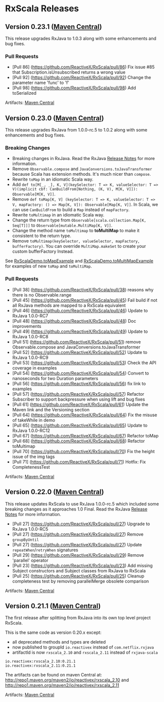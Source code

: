 # RxScala Releases

## Version 0.23.1 ([Maven Central](http://search.maven.org/#search%7Cga%7C1%7C%22rxscala%22%20AND%20g%3A%22io.reactivex%22))

This release upgrades RxJava to 1.0.3 along with some enhancements and bug fixes.

### Pull Requests

* [Pull 86] (https://github.com/ReactiveX/RxScala/pull/86) Fix issue #85 that Subscription.isUnsubscribed returns a wrong value
* [Pull 92] (https://github.com/ReactiveX/RxScala/pull/92) Change the parameter name 'func' to 'f'
* [Pull 98] (https://github.com/ReactiveX/RxScala/pull/98) Add toSerialized

Artifacts: [Maven Central](http://search.maven.org/#search%7Cga%7C1%7C%22rxscala%22%20AND%20g%3A%22io.reactivex%22)

## Version 0.23.0 ([Maven Central](http://search.maven.org/#search%7Cga%7C1%7C%22rxscala%22%20AND%20g%3A%22io.reactivex%22))

This release upgrades RxJava from 1.0.0-rc.5 to 1.0.2 along with some enhancements and bug fixes.

### Breaking Changes

* Breaking changes in RxJava. Read the RxJava [Release Notes](https://github.com/ReactiveX/RxScala/releases) for more information.
* Remove `Observable.compose` and `JavaConversions.toJavaTransformer` because Scala has extension methods. It's much nicer than `compose`.
* Rewrite `toMap` in an idiomatic Scala way.
 * Add `def to[M[_, _], K, V](keySelector: T => K, valueSelector: T => V)(implicit cbf: CanBuildFrom[Nothing, (K, V), M[K, V]]): Observable[M[K, V]]`.
 * Remove `def toMap[K, V] (keySelector: T => K, valueSelector: T => V, mapFactory: () => Map[K, V]): Observable[Map[K, V]]`.
 In Scala, we can use `CanBuildFrom` to build a `Map` instead of `mapFactory`.
* Rewrite `toMultimap` in an idiomatic Scala way.
 * Change the return type from `Observable[scala.collection.Map[K, Seq[T]]]` to `Observable[mutable.MultiMap[K, V]]`.
 * Change the method name `toMultimap` to **toMultiMap** to make it consistent to the return type.
 * Remove `toMultimap(keySelector, valueSelector, mapFactory, bufferFactory)`. You can override `MultiMap.makeSet` to
  create your custom bufferFactory Instead.
  
See [RxScalaDemo.toMapExample](https://github.com/ReactiveX/RxScala/blob/a43831521b23a2f1f59e070c5addf2d41035258e/examples/src/test/scala/rx/lang/scala/examples/RxScalaDemo.scala#L982)
and [RxScalaDemo.toMultiMapExample](https://github.com/ReactiveX/RxScala/blob/a43831521b23a2f1f59e070c5addf2d41035258e/examples/src/test/scala/rx/lang/scala/examples/RxScalaDemo.scala#L1005)
for examples of new `toMap` and `toMultiMap`.

### Pull Requests

* [Pull 38] (https://github.com/ReactiveX/RxScala/pull/38) reasons why there is no Observable.range
* [Pull 45] (https://github.com/ReactiveX/RxScala/pull/45) Fail build if not all RxJava methods are mapped to a RxScala equivalent
* [Pull 46] (https://github.com/ReactiveX/RxScala/pull/46) Update to RxJava 1.0.0-RC7
* [Pull 48] (https://github.com/ReactiveX/RxScala/pull/48) Doc improvements
* [Pull 49] (https://github.com/ReactiveX/RxScala/pull/49) Update to RxJava 1.0.0-RC8
* [Pull 51] (https://github.com/ReactiveX/RxScala/pull/51) remove Observable.compose and JavaConversions.toJavaTransformer
* [Pull 52] (https://github.com/ReactiveX/RxScala/pull/52) Update to RxJava 1.0.0-RC9
* [Pull 53] (https://github.com/ReactiveX/RxScala/pull/53) Check the API coverage in examples
* [Pull 54] (https://github.com/ReactiveX/RxScala/pull/54) Convert to nanoseconds for two Duration parameters
* [Pull 56] (https://github.com/ReactiveX/RxScala/pull/56) fix link to examples
* [Pull 57] (https://github.com/ReactiveX/RxScala/pull/57) Refactor Subscriber to support backpressure when using lift and bug fixes
* [Pull 61] (https://github.com/ReactiveX/RxScala/pull/61) Update the Maven link and the Versioning section
* [Pull 64] (https://github.com/ReactiveX/RxScala/pull/64) Fix the misuse of takeWhile in demo
* [Pull 65] (https://github.com/ReactiveX/RxScala/pull/65) Update to RxJava 1.0.0-RC12
* [Pull 67] (https://github.com/ReactiveX/RxScala/pull/67) Refactor toMap
* [Pull 68] (https://github.com/ReactiveX/RxScala/pull/68) Refactor toMultimap
* [Pull 70] (https://github.com/ReactiveX/RxScala/pull/70) Fix the height issue of the img tags
* [Pull 71] (https://github.com/ReactiveX/RxScala/pull/71) Hotfix: Fix CompletenessTest

Artifacts: [Maven Central](http://search.maven.org/#search%7Cga%7C1%7C%22rxscala%22%20AND%20g%3A%22io.reactivex%22)

## Version 0.22.0 ([Maven Central](http://search.maven.org/#search%7Cga%7C1%7C%22rxscala%22%20AND%20g%3A%22io.reactivex%22))

This release updates RxScala to use RxJava 1.0.0-rc.5 which included some breaking changes as it approaches 1.0 Final. Read the RxJava [Release Notes](https://github.com/ReactiveX/RxJava/releases/tag/v1.0.0-rc.5) for more information.

* [Pull 27] (https://github.com/ReactiveX/RxScala/pull/27) Upgrade to RxJava 1.0.0-RC5
* [Pull 27] (https://github.com/ReactiveX/RxScala/pull/27) Remove `groupByUntil`
* [Pull 27] (https://github.com/ReactiveX/RxScala/pull/27) Update `repeatWhen`/`retryWhen` signatures
* [Pull 29] (https://github.com/ReactiveX/RxScala/pull/29) Remove 'parallel' operator
* [Pull 23] (https://github.com/ReactiveX/RxScala/pull/23) Add missing Subject constructors and Subject classes from RxJava to RxScala
* [Pull 25] (https://github.com/ReactiveX/RxScala/pull/25) Cleanup completeness test by removing parallelMerge obsolete comparison

Artifacts: [Maven Central](http://search.maven.org/#search%7Cga%7C1%7C%22rxscala%22%20AND%20g%3A%22io.reactivex%22)

## Version 0.21.1 ([Maven Central](http://search.maven.org/#search%7Cga%7C1%7C%22rxscala%22%20AND%20g%3A%22io.reactivex%22))

The first release after splitting from RxJava into its own top level project RxScala.

This is the same code as version 0.20.x except:

- all deprecated methods and types are deleted
- now published to groupId `io.reactivex` instead of `com.netflix.rxjava`
- artifactId is now `rxscala_2.10` and `rxscala_2.11` instead of `rxjava-scala`

```
io.reactivex:rxscala_2.10:0.21.1
io.reactivex:rxscala_2.11:0.21.1
```

The artifacts can be found on maven Central at: http://repo1.maven.org/maven2/io/reactivex/rxscala_2.10 and http://repo1.maven.org/maven2/io/reactivex/rxscala_2.11

Artifacts: [Maven Central](http://search.maven.org/#search%7Cga%7C1%7C%22rxscala%22%20AND%20g%3A%22io.reactivex%22)
